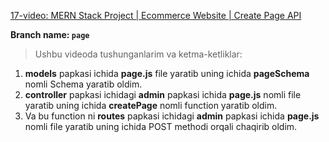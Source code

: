 [17-video: MERN Stack Project | Ecommerce Website | Create Page API
](https://youtu.be/SOOLY9Z_15c)

**Branch name: `page`**

> Ushbu videoda tushunganlarim va ketma-ketliklar:
1. **models** papkasi ichida **page.js** file yaratib uning ichida **pageSchema** nomli Schema yaratib oldim.
2. **controller** papkasi ichidagi **admin** papkasi ichida **page.js** nomli file yaratib uning ichida **createPage** nomli function yaratib oldim.
3. Va bu function ni **routes** papkasi ichidagi **admin** papkasi ichida **page.js** nomli file yaratib uning ichida POST methodi orqali chaqirib oldim.